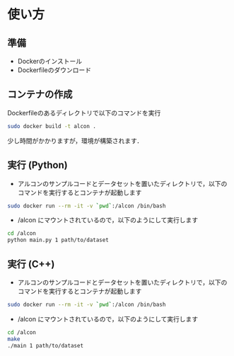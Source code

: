 # 使い方

## 準備

* Dockerのインストール
* Dockerfileのダウンロード

## コンテナの作成

Dockerfileのあるディレクトリで以下のコマンドを実行

```bash
sudo docker build -t alcon .
```

少し時間がかかりますが，環境が構築されます．

## 実行 (Python)

* アルコンのサンプルコードとデータセットを置いたディレクトリで，以下のコマンドを実行するとコンテナが起動します

```bash
sudo docker run --rm -it -v `pwd`:/alcon /bin/bash
```

* /alcon にマウントされているので，以下のようにして実行します

```bash
cd /alcon
python main.py 1 path/to/dataset
```

## 実行 (C++)

* アルコンのサンプルコードとデータセットを置いたディレクトリで，以下のコマンドを実行するとコンテナが起動します

```bash
sudo docker run --rm -it -v `pwd`:/alcon /bin/bash
```

* /alcon にマウントされているので，以下のようにして実行します

```bash
cd /alcon
make
./main 1 path/to/dataset
```


